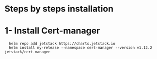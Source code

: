 # Steps by steps installation 
# 1- Install Cert-manager 
      helm repo add jetstack https://charts.jetstack.io
      helm install my-release --namespace cert-manager --version v1.12.2 jetstack/cert-manager
